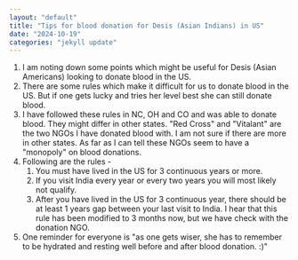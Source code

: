 ```yaml
---
layout: "default"
title: "Tips for blood donation for Desis (Asian Indians) in US"
date: "2024-10-19"
categories: "jekyll update"
---
```


1. I am noting down some points which might be useful for Desis (Asian Americans) looking to donate blood in the US.
2. There are some rules which make it difficult for us to donate blood in the US. But if one gets lucky and tries her level best she can still donate blood.
3. I have followed these rules in NC, OH and CO and was able to donate blood. They might differ in other states. "Red Cross" and "Vitalant" are the two NGOs I have donated blood with. I am not sure if there are more in other states. As far as I can tell these NGOs seem to have a "monopoly" on blood donations.
4. Following are the rules -
   1. You must have lived in the US for 3 continuous years or more.
   2. If you visit India every year or every two years you will most likely not qualify.
   3. After you have lived in the US for 3 continuous year, there should be at least 1 years gap between your last visit to India. I hear that this rule has been modified to 3 months now, but we have check with the donation NGO.
5. One reminder for everyone is "as one gets wiser, she has to remember to be hydrated and resting well before and after blood donation. :)"
